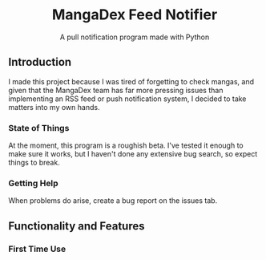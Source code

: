 <div align="center">
    <h1>MangaDex Feed Notifier</h1>
</div>
<div align="center">
    <p>A pull notification program made with Python</p>
</div>

## Introduction
I made this project because I was tired of forgetting to check mangas, and given that the MangaDex team has far more pressing issues than implementing an RSS feed or push notification system, I decided to take matters into my own hands.

### State of Things
At the moment, this program is a roughish beta. I've tested it enough to make sure it works, but I haven't done any extensive bug search, so expect things to break.

### Getting Help
When problems do arise, create a bug report on the issues tab.


## Functionality and Features
### First Time Use